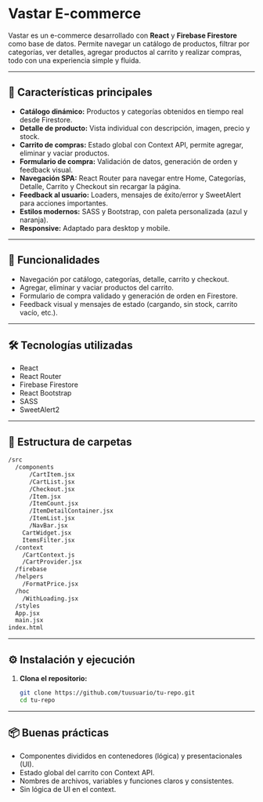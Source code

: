 # Vastar E-commerce

Vastar es un e-commerce desarrollado con **React** y **Firebase Firestore** como base de datos. Permite navegar un catálogo de productos, filtrar por categorías, ver detalles, agregar productos al carrito y realizar compras, todo con una experiencia simple y fluida.

---

## 🚀 Características principales

- **Catálogo dinámico:** Productos y categorías obtenidos en tiempo real desde Firestore.
- **Detalle de producto:** Vista individual con descripción, imagen, precio y stock.
- **Carrito de compras:** Estado global con Context API, permite agregar, eliminar y vaciar productos.
- **Formulario de compra:** Validación de datos, generación de orden y feedback visual.
- **Navegación SPA:** React Router para navegar entre Home, Categorías, Detalle, Carrito y Checkout sin recargar la página.
- **Feedback al usuario:** Loaders, mensajes de éxito/error y SweetAlert para acciones importantes.
- **Estilos modernos:** SASS y Bootstrap, con paleta personalizada (azul y naranja).
- **Responsive:** Adaptado para desktop y mobile.

---

## 🛒 Funcionalidades

- Navegación por catálogo, categorías, detalle, carrito y checkout.
- Agregar, eliminar y vaciar productos del carrito.
- Formulario de compra validado y generación de orden en Firestore.
- Feedback visual y mensajes de estado (cargando, sin stock, carrito vacío, etc.).

---

## 🛠️ Tecnologías utilizadas

- React
- React Router
- Firebase Firestore
- React Bootstrap
- SASS
- SweetAlert2

---

## 📁 Estructura de carpetas

```bash
/src
  /components
      /CartItem.jsx
      /CartList.jsx
      /Checkout.jsx
      /Item.jsx
      /ItemCount.jsx
      /ItemDetailContainer.jsx
      /ItemList.jsx
      /NavBar.jsx
    CartWidget.jsx
    ItemsFilter.jsx
  /context
    /CartContext.js
    /CartProvider.jsx
  /firebase
  /helpers
    /FormatPrice.jsx
  /hoc
    /WithLoading.jsx
  /styles
  App.jsx
  main.jsx
index.html
```

---

## ⚙️ Instalación y ejecución

1. **Clona el repositorio:**
   ```sh
   git clone https://github.com/tuusuario/tu-repo.git
   cd tu-repo
   ```

---

## 📦 Buenas prácticas

- Componentes divididos en contenedores (lógica) y presentacionales (UI).
- Estado global del carrito con Context API.
- Nombres de archivos, variables y funciones claros y consistentes.
- Sin lógica de UI en el context.